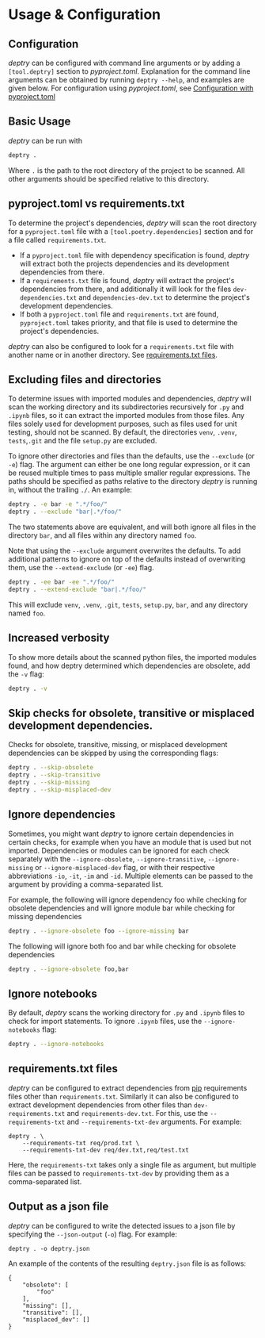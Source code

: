 # Usage & Configuration

## Configuration

_deptry_ can be configured with command line arguments or by adding a `[tool.deptry]` section to _pyproject.toml_. Explanation for the command line arguments can
be obtained by running `deptry --help`, and examples are given below. For configuration using _pyproject.toml_, see [Configuration with pyproject.toml](./pyproject-toml.md)


## Basic Usage

_deptry_ can be run with

```sh
deptry .
```

Where `.` is the path to the root directory of the project to be scanned. All other arguments should be specified relative to this directory.

## pyproject.toml vs requirements.txt

To determine the project's dependencies, _deptry_ will scan the root directory for a `pyproject.toml` file with a `[tool.poetry.dependencies]` section and for a file called `requirements.txt`.

- If a `pyproject.toml` file with dependency specification is found, _deptry_ will extract both the projects dependencies and its development dependencies from there.
- If a `requirements.txt` file is found, _deptry_ will extract the project's dependencies from there, and additionally it will look for the files `dev-dependencies.txt` and `dependencies-dev.txt` to determine the project's development dependencies.
- If both a `pyproject.toml` file and `requirements.txt` are found, `pyproject.toml` takes priority, and that file is used to determine the project's dependencies.

_deptry_ can also be configured to look for a `requirements.txt` file with another name or in another directory. See [requirements.txt files](#requirementstxt-files).

## Excluding files and directories
 
To determine issues with imported modules and dependencies, _deptry_ will scan the working directory and its subdirectories recursively for `.py` and `.ipynb` files, so it can
extract the imported modules from those files. Any files solely used for development purposes, such as files used for unit testing, should not be scanned. By default, the directories
`venv`, `.venv`, `tests`,`.git` and the file `setup.py` are excluded.

To ignore other directories and files than the defaults, use the `--exclude` (or `-e`) flag. The argument can either be one long regular expression, or it can be reused multiple times to pass multiple smaller regular expressions. The paths should be specified as paths relative to the directory _deptry_ is running in, without the trailing `./`. An example:

```sh
deptry . -e bar -e ".*/foo/"
deptry . --exclude "bar|.*/foo/"
```

The two statements above are equivalent, and will both ignore all files in the directory `bar`, and all files within any directory named `foo`.

Note that using the `--exclude` argument overwrites the defaults. To add additional patterns to ignore
on top of the defaults instead of overwriting them, use the `--extend-exclude` (or `-ee`) flag. 

```sh
deptry . -ee bar -ee ".*/foo/"
deptry . --extend-exclude "bar|.*/foo/"
```

This will exclude `venv`, `.venv`, `.git`, `tests`, `setup.py`, `bar`, and any directory named `foo`.

## Increased verbosity

To show more details about the scanned python files, the imported modules found, and how deptry determined which dependencies are obsolete, add the `-v` flag:

```sh
deptry . -v
```

## Skip checks for obsolete, transitive or misplaced development dependencies.

Checks for obsolete, transitive, missing, or misplaced development dependencies can be skipped by using the corresponding flags:

```sh
deptry . --skip-obsolete
deptry . --skip-transitive
deptry . --skip-missing
deptry . --skip-misplaced-dev
```

## Ignore dependencies

Sometimes, you might want _deptry_ to ignore certain dependencies in certain checks, for example when you have an module that is used but not imported. 
Dependencies or modules can be ignored for each check separately with the `--ignore-obsolete`, `--ignore-transitive`, `--ignore-missing` or `--ignore-misplaced-dev` flag, or with their 
respective abbreviations `-io`, `-it`, `-im` and `-id`. Multiple elements can be passed to the argument by providing a comma-separated list.

For example, the following will ignore dependency foo while checking for obsolete dependencies and
will ignore module bar while checking for missing dependencies

```sh
deptry . --ignore-obsolete foo --ignore-missing bar
```

The following  will ignore both foo and bar while checking for obsolete dependencies

```sh
deptry . --ignore-obsolete foo,bar
```

## Ignore notebooks

By default, _deptry_ scans the working directory for `.py` and `.ipynb` files to check for import statements. To ignore `.ipynb` files, use the `--ignore-notebooks` flag:

```sh
deptry . --ignore-notebooks
```

## requirements.txt files

_deptry_ can be configured to extract dependencies from [pip](https://pip.pypa.io/en/stable/user_guide/) requirements files other than `requirements.txt`. Similarly
it can also be configured to extract development dependencies from other files than `dev-requirements.txt` and `requirements-dev.txt`. For this, use the `--requirements-txt` and
`--requirements-txt-dev` arguments. For example:

```
deptry . \
    --requirements-txt req/prod.txt \
    --requirements-txt-dev req/dev.txt,req/test.txt
```

Here, the `requirements-txt` takes only a single file as argument, but multiple files can be passed to `requirements-txt-dev` by providing them as a comma-separated list.

## Output as a json file

_deptry_ can be configured to write the detected issues to a json file by specifying the `--json-output` (`-o`) flag. For example:

```
deptry . -o deptry.json
```

An example of the contents of the resulting `deptry.json` file is as follows:

```
{
    "obsolete": [
        "foo"
    ],
    "missing": [],
    "transitive": [],
    "misplaced_dev": []
}
```